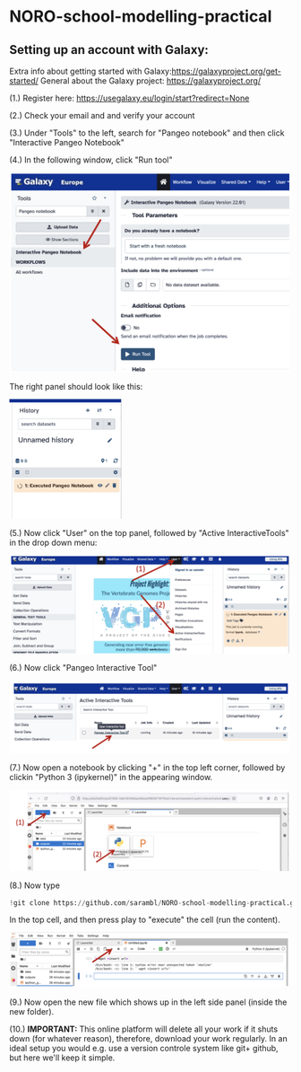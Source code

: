 # NORO-school-modelling-practical

## Setting up an account with Galaxy: 
Extra info about getting started with Galaxy:https://galaxyproject.org/get-started/
General about the Galaxy project: https://galaxyproject.org/

(1.) Register here: https://usegalaxy.eu/login/start?redirect=None 

(2.) Check your email and and verify your account

(3.) Under "Tools" to the left, search for "Pangeo notebook" and then click "Interactive Pangeo Notebook"

(4.) In the following window, click "Run tool"



<img src="./imgs/fi1.png" 
     alt="drawing"
     width="500" />


The right panel should look like this: 

<img src="./imgs/fi2.png" 
     alt="drawing"
     width="200" />



(5.) Now click "User" on the top panel, followed by "Active InteractiveTools" in the drop down menu:

<img src="./imgs/fi3.png" 
     alt="drawing"
     width="500" />





(6.) Now click "Pangeo Interactive Tool"

<img src="./imgs/fi4.png" 
     alt="drawing"
     width="500" />




(7.) Now open a notebook by clicking "+" in the top left corner, followed by clickin "Python 3 (ipykernel)" in the appearing window. 

<img src="./imgs/fi5.png" 
     alt="drawing"
     width="500" />




(8.) Now type 
```python
!git clone https://github.com/sarambl/NORO-school-modelling-practical.git
```


In the top cell, and then press play to "execute" the cell (run the content). 

<img src="./imgs/fi6.png" 
     alt="drawing"
     width="500" />



(9.) Now open the new file which shows up in the left side panel (inside the new folder). 

(10.) **IMPORTANT:** This online platform will delete all your work if it shuts down (for whatever reason), therefore, download your work regularly. In an ideal setup you would e.g. use a version controle system like git+ github, but here we'll keep it simple. 